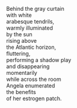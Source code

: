 Behind the gray curtain  
with white  
arabesque tendrils,  
warmly illuminated  
by the sun  
rising above  
the Atlantic horizon,  
fluttering,  
performing a shadow play  
and disappearing  
momentarily  
while across the room  
Angela enumerated  
the benefits  
of her estrogen patch.  
